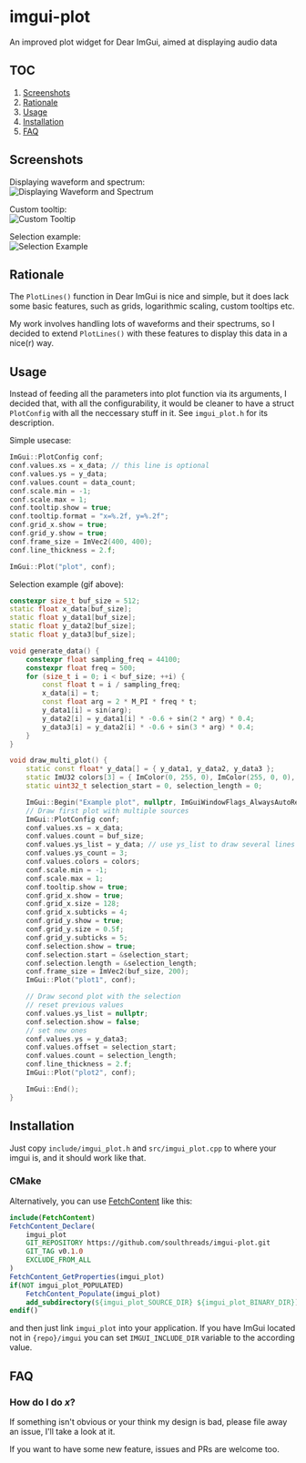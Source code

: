 # imgui-plot
An improved plot widget for Dear ImGui, aimed at displaying audio data

## TOC
1. [Screenshots](#screenshots)
2. [Rationale](#rationale)
3. [Usage](#usage)
4. [Installation](#installation)
5. [FAQ](#faq)

## Screenshots
Displaying waveform and spectrum:  
![Displaying Waveform and Spectrum](https://linuxoids.net/static/imgui-plot/waveform_and_spectrum.png)

Custom tooltip:  
![Custom Tooltip](https://linuxoids.net/static/imgui-plot/custom_tooltip.png)

Selection example:  
![Selection Example](https://linuxoids.net/static/imgui-plot/selection_example.gif)

## Rationale
The `PlotLines()` function in Dear ImGui is nice and simple, but it does lack some basic features, such as grids, logarithmic scaling, custom tooltips etc.

My work involves handling lots of waveforms and their spectrums, so I decided to extend `PlotLines()` with these features to display this data in a nice(r) way.

## Usage
Instead of feeding all the parameters into plot function via its arguments, I decided that, with all the configurability, it would be cleaner to have a struct `PlotConfig` with all the neccessary stuff in it. See `imgui_plot.h` for its description.

Simple usecase:
```cpp
ImGui::PlotConfig conf;
conf.values.xs = x_data; // this line is optional
conf.values.ys = y_data;
conf.values.count = data_count;
conf.scale.min = -1;
conf.scale.max = 1;
conf.tooltip.show = true;
conf.tooltip.format = "x=%.2f, y=%.2f";
conf.grid_x.show = true;
conf.grid_y.show = true;
conf.frame_size = ImVec2(400, 400);
conf.line_thickness = 2.f;

ImGui::Plot("plot", conf);
```

Selection example (gif above):
```cpp
constexpr size_t buf_size = 512;
static float x_data[buf_size];
static float y_data1[buf_size];
static float y_data2[buf_size];
static float y_data3[buf_size];

void generate_data() {
    constexpr float sampling_freq = 44100;
    constexpr float freq = 500;
    for (size_t i = 0; i < buf_size; ++i) {
        const float t = i / sampling_freq;
        x_data[i] = t;
        const float arg = 2 * M_PI * freq * t;
        y_data1[i] = sin(arg);
        y_data2[i] = y_data1[i] * -0.6 + sin(2 * arg) * 0.4;
        y_data3[i] = y_data2[i] * -0.6 + sin(3 * arg) * 0.4;
    }
}

void draw_multi_plot() {
    static const float* y_data[] = { y_data1, y_data2, y_data3 };
    static ImU32 colors[3] = { ImColor(0, 255, 0), ImColor(255, 0, 0), ImColor(0, 0, 255) };
    static uint32_t selection_start = 0, selection_length = 0;

    ImGui::Begin("Example plot", nullptr, ImGuiWindowFlags_AlwaysAutoResize);
    // Draw first plot with multiple sources
    ImGui::PlotConfig conf;
    conf.values.xs = x_data;
    conf.values.count = buf_size;
    conf.values.ys_list = y_data; // use ys_list to draw several lines simultaneously
    conf.values.ys_count = 3;
    conf.values.colors = colors;
    conf.scale.min = -1;
    conf.scale.max = 1;
    conf.tooltip.show = true;
    conf.grid_x.show = true;
    conf.grid_x.size = 128;
    conf.grid_x.subticks = 4;
    conf.grid_y.show = true;
    conf.grid_y.size = 0.5f;
    conf.grid_y.subticks = 5;
    conf.selection.show = true;
    conf.selection.start = &selection_start;
    conf.selection.length = &selection_length;
    conf.frame_size = ImVec2(buf_size, 200);
    ImGui::Plot("plot1", conf);

    // Draw second plot with the selection
    // reset previous values
    conf.values.ys_list = nullptr;
    conf.selection.show = false;
    // set new ones
    conf.values.ys = y_data3;
    conf.values.offset = selection_start;
    conf.values.count = selection_length;
    conf.line_thickness = 2.f;
    ImGui::Plot("plot2", conf);

    ImGui::End();
}

```

## Installation
Just copy `include/imgui_plot.h` and `src/imgui_plot.cpp` to where your imgui is, and it should work like that.

### CMake
Alternatively, you can use [FetchContent](https://cmake.org/cmake/help/latest/module/FetchContent.html) like this:

```cmake
include(FetchContent)
FetchContent_Declare(
    imgui_plot
    GIT_REPOSITORY https://github.com/soulthreads/imgui-plot.git
    GIT_TAG v0.1.0
    EXCLUDE_FROM_ALL
)
FetchContent_GetProperties(imgui_plot)
if(NOT imgui_plot_POPULATED)
    FetchContent_Populate(imgui_plot)
    add_subdirectory(${imgui_plot_SOURCE_DIR} ${imgui_plot_BINARY_DIR})
endif()
```
and then just link `imgui_plot` into your application. If you have ImGui located not in `{repo}/imgui` you can set `IMGUI_INCLUDE_DIR` variable to the according value.

## FAQ
### How do I do _x_?
If something isn't obvious or your think my design is bad, please file away an issue, I'll take a look at it.

If you want to have some new feature, issues and PRs are welcome too.
